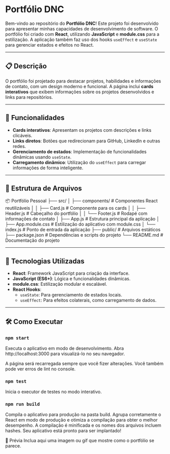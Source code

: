 # Portfólio DNC

Bem-vindo ao repositório do **Portfólio DNC**! Este projeto foi desenvolvido para apresentar minhas capacidades de desenvolvimento de software. O portfólio foi criado com **React**, utilizando **JavaScript** e **module.css** para a estilização. A aplicação também faz uso dos hooks `useEffect` e `useState` para gerenciar estados e efeitos no React.

---

## 📋 Descrição

O portfólio foi projetado para destacar projetos, habilidades e informações de contato, com um design moderno e funcional. A página inclui **cards interativos** que exibem informações sobre os projetos desenvolvidos e links para repositórios.

---

## 🎨 Funcionalidades

- **Cards interativos**: Apresentam os projetos com descrições e links clicáveis.
- **Links diretos**: Botões que redirecionam para GitHub, LinkedIn e outras redes.
- **Gerenciamento de estados**: Implementação de funcionalidades dinâmicas usando `useState`.
- **Carregamento dinâmico**: Utilização do `useEffect` para carregar informações de forma inteligente.

---

## 📂 Estrutura de Arquivos

📦 Portfólio Pessoal ├── src/ │ ├── components/ # Componentes React reutilizáveis │ │ ├── Card.js # Componente para os cards │ │ ├── Header.js # Cabeçalho do portfólio │ │ └── Footer.js # Rodapé com informações de contato │ ├── App.js # Estrutura principal da aplicação │ ├── App.module.css # Estilização do aplicativo com module.css │ └── index.js # Ponto de entrada da aplicação ├── public/ # Arquivos estáticos ├── package.json # Dependências e scripts do projeto └── README.md # Documentação do projeto

---

## 🚀 Tecnologias Utilizadas

- **React**: Framework JavaScript para criação da interface.
- **JavaScript (ES6+)**: Lógica e funcionalidades dinâmicas.
- **module.css**: Estilização modular e escalável.
- **React Hooks**:
  - `useState`: Para gerenciamento de estados locais.
  - `useEffect`: Para efeitos colaterais, como carregamento de dados.

---

## 🛠️ Como Executar

### `npm start`

Executa o aplicativo em modo de desenvolvimento.
Abra http://localhost:3000 para visualizá-lo no seu navegador.

A página será recarregada sempre que você fizer alterações.
Você também pode ver erros de lint no console.

### `npm test`

Inicia o executor de testes no modo interativo.

### `npm run build`

Compila o aplicativo para produção na pasta build.
Agrupa corretamente o React em modo de produção e otimiza a compilação para obter o melhor desempenho.
A compilação é minificada e os nomes dos arquivos incluem hashes.
Seu aplicativo está pronto para ser implantado!

🌟 Prévia
Inclua aqui uma imagem ou gif que mostre como o portfólio se parece.
